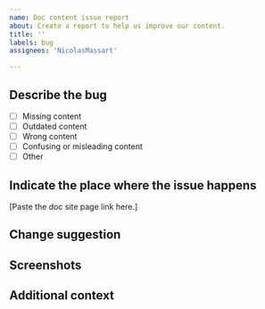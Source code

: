 ```yaml
---
name: Doc content issue report
about: Create a report to help us improve our content.
title: ''
labels: bug
assignees: 'NicolasMassart'

---
```


<!--
**IMPORTANT: this is only for reporting documentation content issues.**

- Besu software issues must be reported on https://github.com/hyperledger/besu repos.
- Doc tool issues must be reported using the "Doc tool bug report" template.

**Before filling a bug**, did you try to search in this doc search field? -->

## Describe the bug

<!-- A clear and concise description of what the doc issue is.

Check the issue type in the following list (insert X instead of space between [ ]): -->

- [ ] Missing content
- [ ] Outdated content
- [ ] Wrong content
- [ ] Confusing or misleading content
- [ ] Other

## Indicate the place where the issue happens

[Paste the doc site page link here.]

## Change suggestion

<!-- If you know how the content should be changed, don't hesitate to indicate it. -->

## Screenshots

<!-- If applicable, don't hesitate to link an annotated screenshot
or a small demo video to help understanding the issue. -->

## Additional context

<!-- Add any other context about the problem here. -->
